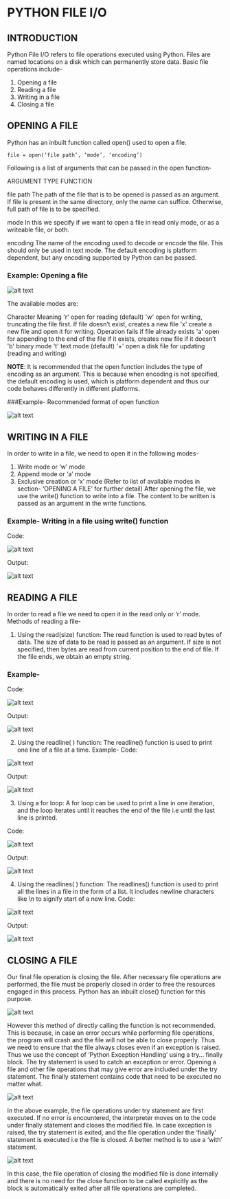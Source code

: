 # PYTHON FILE I/O
## INTRODUCTION
Python File I/O refers to file operations executed using Python.
Files are named locations on a disk which can permanently store data.
Basic file operations include-
1.	Opening a file
2.	Reading a file
3.	Writing in a file
4.	Closing a file

## OPENING A FILE
Python has an inbuilt function called open() used to open a file.
```
file = open(‘file path’, ‘mode’, ‘encoding’) 
```
Following is a list of arguments that can be passed in the open function-

ARGUMENT TYPE	       FUNCTION

file path	           The path of the file that is to be opened is passed as an argument. If file is present in the same 
                     directory, only the name can suffice. Otherwise, full path of file is to be specified.

mode	               In this we specify if we want to open a file in read only mode, or as a writeable file, or both. 

encoding	           The name of the encoding used to decode or encode the file. This should only be used in text mode. The default 
                      encoding is platform dependent, but any encoding supported by Python can be passed.



### Example: Opening a file
![alt text](https://github.com/mridu-pant/winter-of-contributing/blob/6c4f918ba68324ce652b60cdc27f7768cf012b80/Python/Python%20File%20IO/Audio/images/file%20open%20eg%201.jpg)
 

The available modes are:

Character	               Meaning
    'r'	               open for reading (default)
    'w'	               open for writing, truncating the file first. If file doesn’t exist, creates a new file 
    'x'	               create a new file and open it for writing. Operation fails if file already exists
    'a'	               open for appending to the end of the file if it exists, creates new file if it doesn’t
    'b'	               binary mode
    't'	               text mode (default)
    '+'	               open a disk file for updating (reading and writing)

**NOTE**:
It is recommended that the open function includes the type of encoding as an argument. This is because when encoding is not specified, the default encoding is used, which is platform dependent and thus our code behaves differently in different platforms.

###Example- Recommended format of open function

![alt text](https://github.com/mridu-pant/winter-of-contributing/blob/6c4f918ba68324ce652b60cdc27f7768cf012b80/Python/Python%20File%20IO/Audio/images/file%20open%20eg%202.jpg)

## WRITING IN A FILE
In order to write in a file, we need to open it in the following modes-
1.	Write mode or ‘w’ mode
2.	Append mode or ‘a’ mode
3.	Exclusive creation or ‘x’ mode
(Refer to list of available modes in section- ‘OPENING A FILE’ for further detail)
After opening the file, we use the write() function to write into a file. The content to be written is passed as an argument in the write functions.

### Example- Writing in a file using write() function
Code:

![alt text](https://github.com/mridu-pant/winter-of-contributing/blob/6c4f918ba68324ce652b60cdc27f7768cf012b80/Python/Python%20File%20IO/Audio/images/file%20write%20eg1.jpg)

Output:

![alt text](https://github.com/mridu-pant/winter-of-contributing/blob/6c4f918ba68324ce652b60cdc27f7768cf012b80/Python/Python%20File%20IO/Audio/images/file%20write%20output%201.jpg)


## READING A FILE
In order to read a file we need to open it in the read only or ‘r’ mode.
Methods of reading a file-
1.	Using the read(size) function:
The read function is used to read bytes of data. The size of data to be read is passed as an argument. If size is not specified, then bytes are read from current position to the end of file. If the file ends, we obtain an empty string.



### Example-
Code:

![alt text](https://github.com/mridu-pant/winter-of-contributing/blob/6c4f918ba68324ce652b60cdc27f7768cf012b80/Python/Python%20File%20IO/Audio/images/file%20read%20eg1.jpg)

Output:

![alt text](https://github.com/mridu-pant/winter-of-contributing/blob/6c4f918ba68324ce652b60cdc27f7768cf012b80/Python/Python%20File%20IO/Audio/images/file%20read%20output%201.jpg)

2.	Using the readline( ) function:
The readline() function is used to print one line of a file at a time.
Example-
Code:

![alt text](https://github.com/mridu-pant/winter-of-contributing/blob/6c4f918ba68324ce652b60cdc27f7768cf012b80/Python/Python%20File%20IO/Audio/images/file%20read%20eg%202.jpg)

Output:
 
![alt text](https://github.com/mridu-pant/winter-of-contributing/blob/6c4f918ba68324ce652b60cdc27f7768cf012b80/Python/Python%20File%20IO/Audio/images/file%20read%20output%202.jpg)

3.	Using a for loop:
A for loop can be used to print a line in one iteration, and the loop iterates until it reaches the end of the file i.e until the last line is printed.

Code:

![alt text](https://github.com/mridu-pant/winter-of-contributing/blob/6c4f918ba68324ce652b60cdc27f7768cf012b80/Python/Python%20File%20IO/Audio/images/file%20read%20eg%203.jpg)

Output:

![alt text](https://github.com/mridu-pant/winter-of-contributing/blob/6c4f918ba68324ce652b60cdc27f7768cf012b80/Python/Python%20File%20IO/Audio/images/file%20read%20output%203.jpg)

4.	Using the readlines( ) function:
The readlines() function is used to print all the lines in a file in the form of a list. It includes newline characters like \n to signify start of a new line.
Code:
 
![alt text](https://github.com/mridu-pant/winter-of-contributing/blob/6c4f918ba68324ce652b60cdc27f7768cf012b80/Python/Python%20File%20IO/Audio/images/file%20read%20eg%204.jpg)

Output:

![alt text](https://github.com/mridu-pant/winter-of-contributing/blob/6c4f918ba68324ce652b60cdc27f7768cf012b80/Python/Python%20File%20IO/Audio/images/file%20read%20output4.jpg)

## CLOSING A FILE
Our final file operation is closing the file. After necessary file operations are performed, the file must be properly closed in order to free the resources engaged in this process. 
Python has an inbuilt close() function for this purpose. 

![alt text](https://github.com/mridu-pant/winter-of-contributing/blob/6c4f918ba68324ce652b60cdc27f7768cf012b80/Python/Python%20File%20IO/Audio/images/file%20close%20eg1.jpg)

However this method of directly calling the function is not recommended. This is because, in case an error occurs while performing file operations, the program will crash and the file will not be able to close properly.
Thus we need to ensure that the file always closes even if an exception is raised. Thus we use the concept of ‘Python Exception Handling’ using a try… finally block.
The try statement is used to catch an exception or error. Opening a file and other file operations that may give error are included under the try statement. 
The finally statement contains code that need to be executed no matter what.

![alt text](https://github.com/mridu-pant/winter-of-contributing/blob/6c4f918ba68324ce652b60cdc27f7768cf012b80/Python/Python%20File%20IO/Audio/images/file%20close%20eg2.jpg)

In the above example, the file operations under try statement are first executed. If no error is encountered, the interpreter moves on to the code under finally statement and closes the modified file. In case exception is raised, the try statement is exited, and the file operation under the ‘finally’ statement is executed i.e the file is closed.
A better method is to use a ‘with’ statement. 
 
![alt text](https://github.com/mridu-pant/winter-of-contributing/blob/6c4f918ba68324ce652b60cdc27f7768cf012b80/Python/Python%20File%20IO/Audio/images/file%20close%20eg3.jpg) 
 
In this case, the file operation of closing the modified file is done internally and there is no need for the close function to be called explicitly as the block is automatically exited after all file operations are completed.
